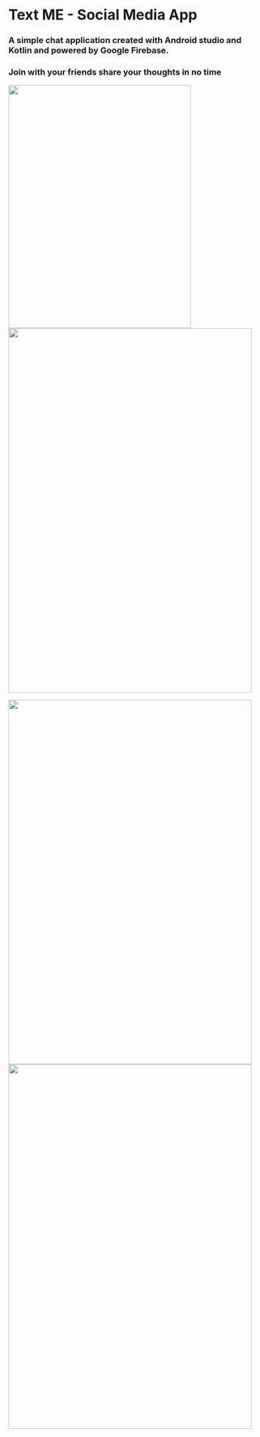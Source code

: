 # Text ME - Social Media App

### A simple chat application created with Android studio and Kotlin and powered by Google Firebase. 
### Join with your friends share your thoughts in no time

<img src="https://user-images.githubusercontent.com/63111608/120068407-2c910780-c09e-11eb-8f99-aa8f8592aa08.jpg" width="360" height="480" align="top">    <img src="https://user-images.githubusercontent.com/63111608/120068455-66620e00-c09e-11eb-997a-b16f2ca7be0f.jpeg" width="480" height="720">

<img src="https://user-images.githubusercontent.com/63111608/120068468-78dc4780-c09e-11eb-8b9c-c6f3939ecf98.jpeg" width="480" height="720" align="top">     <img src="https://user-images.githubusercontent.com/63111608/120068475-85f93680-c09e-11eb-9ef8-0cc0d575acec.jpeg" width="480" height="720" align="top">

